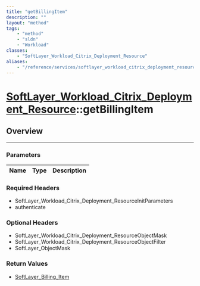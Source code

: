 ```yaml
---
title: "getBillingItem"
description: ""
layout: "method"
tags:
    - "method"
    - "sldn"
    - "Workload"
classes:
    - "SoftLayer_Workload_Citrix_Deployment_Resource"
aliases:
    - "/reference/services/softlayer_workload_citrix_deployment_resource/getBillingItem"
---
```

# [SoftLayer_Workload_Citrix_Deployment_Resource](/reference/services/SoftLayer_Workload_Citrix_Deployment_Resource)::getBillingItem





## Overview 


-----

### Parameters 
|Name | Type | Description |
| --- | --- | --- |


### Required Headers
* SoftLayer_Workload_Citrix_Deployment_ResourceInitParameters
* authenticate


### Optional Headers
* SoftLayer_Workload_Citrix_Deployment_ResourceObjectMask
* SoftLayer_Workload_Citrix_Deployment_ResourceObjectFilter
* SoftLayer_ObjectMask

### Return Values
* <a href='/reference/datatypes/SoftLayer_Billing_Item'>SoftLayer_Billing_Item </a>




